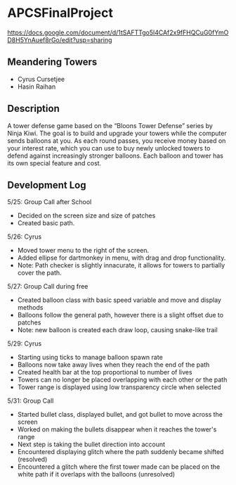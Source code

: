 # APCSFinalProject

https://docs.google.com/document/d/1tSAFTTgo5l4CAf2x9fFHQCuG0fYmOD8H5YnAuef8rGo/edit?usp=sharing

## Meandering Towers
- Cyrus Cursetjee
- Hasin Raihan

## Description
A tower defense game based on the “Bloons Tower Defense” series by Ninja Kiwi. The goal is to build and upgrade your towers while the computer sends balloons at you. As each round passes, you receive money based on your interest rate, which you can use to buy newly unlocked towers to defend against increasingly stronger balloons. Each balloon and tower has its own special feature and cost. 

## Development Log

5/25: Group Call after School
- Decided on the screen size and size of patches
- Created basic path.

5/26: Cyrus
- Moved tower menu to the right of the screen. 
- Added ellipse for dartmonkey in menu, with drag and drop functionality.
- Note: Path checker is slightly innacurate, it allows for towers to partially cover the path.
 
5/27: Group Call during free
- Created balloon class with basic speed variable and move and display methods
- Balloons follow the general path, however there is a slight offset due to patches
- Note: new balloon is created each draw loop, causing snake-like trail

5/29: Cyrus
- Starting using ticks to manage balloon spawn rate
- Balloons now take away lives when they reach the end of the path
- Created health bar at the top proportional to number of lives
- Towers can no longer be placed overlapping with each other or the path
- Tower range is displayed using low transparency circle when selected

5/31: Group Call
- Started bullet class, displayed bullet, and got bullet to move across the screen
- Worked on making the bullets disappear when it reaches the tower's range
- Next step is taking the bullet direction into account
- Encountered displaying glitch where the path suddenly became shifted (resolved)
- Encountered a glitch where the first tower made can be placed on the white path if it overlaps with the balloons (unresolved)
